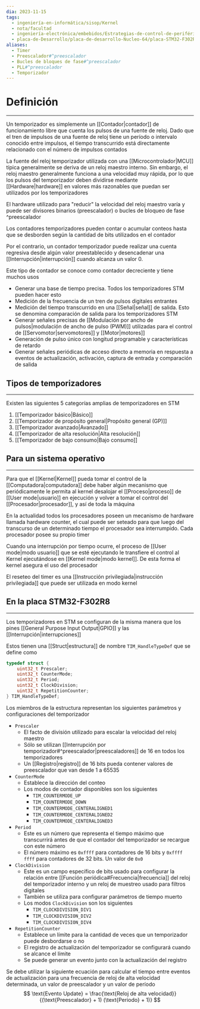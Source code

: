 ```yaml
---
dia: 2023-11-15
tags:
  - ingeniería-en-informática/sisop/Kernel
  - nota/facultad
  - ingeniería-electrónica/embebidos/Estrategias-de-control-de-periféricos
  - placa-de-Desarrollo/placa-de-desarrollo-Nucleo-64/placa-STM32-F302R8
aliases:
  - Timer
  - Preescalador#^preescalador
  - Bucles de bloques de fase#^preescalador
  - PLL#^preescalador
  - Temporizador
---
```

# Definición
---
Un temporizador es simplemente un [[Contador|contador]] de funcionamiento libre que cuenta los pulsos de una fuente de reloj. Dado que el tren de impulsos de una fuente de reloj tiene un período o intervalo conocido entre impulsos, el tiempo transcurrido está directamente relacionado con el número de impulsos contados

La fuente del reloj temporizador utilizada con una [[Microcontrolador|MCU]] típica generalmente se deriva de un reloj maestro interno. Sin embargo, el reloj maestro generalmente funciona a una velocidad muy rápida, por lo que los pulsos del temporizador deben dividirse mediante [[Hardware|hardware]] en valores más razonables que puedan ser utilizados por los temporizadores

El hardware utilizado para "reducir" la velocidad del reloj maestro varía y puede ser divisores binarios (preescalador) o bucles de bloqueo de fase ^preescalador

Los contadores temporizadores pueden contar o acumular conteos hasta que se desborden según la cantidad de bits utilizados en el contador

Por el contrario, un contador temporizador puede realizar una cuenta regresiva desde algún valor preestablecido y desencadenar una [[Interrupción|interrupción]] cuando alcanza un valor $0$. 

Este tipo de contador se conoce como contador decreciente y tiene muchos usos
* Generar una base de tiempo precisa. Todos los temporizadores STM pueden hacer esto
* Medición de la frecuencia de un tren de pulsos digitales entrantes
* Medición del tiempo transcurrido en una [[Señal|señal]] de salida. Esto se denomina comparación de salida para los temporizadores STM
* Generar señales precisas de [[Modulación por ancho de pulsos|modulación de ancho de pulso (PWM)]] utilizadas para el control de [[Servomotor|servomotores]] y [[Motor|motores]]
* Generación de pulso único con longitud programable y características de retardo
* Generar señales periódicas de acceso directo a memoria en respuesta a eventos de actualización, activación, captura de entrada y comparación de salida

## Tipos de temporizadores
---
Existen las siguientes $5$ categorías amplias de temporizadores en STM
1. [[Temporizador básico|Básico]]
2. [[Temporizador de propósito general|Propósito general (GP)]]
3. [[Temporizador avanzado|Avanzado]]
4. [[Temporizador de alta resolución|Alta resolución]]
5. [[Temporizador de bajo consumo|Bajo consumo]]

## Para un sistema operativo
---
Para que el [[Kernel|Kernel]] pueda tomar el control de la [[Computadora|computadora]] debe haber algún mecanismo que periódicamente le permita al kernel desalojar el [[Proceso|proceso]] de [[User mode|usuario]] en ejecución y volver a tomar el control del [[Procesador|procesador]], y así de toda la máquina

En la actualidad todos los procesadores poseen un mecanismo de hardware llamada hardware counter, el cual puede ser seteado para que luego del transcurso de un determinado tiempo el procesador sea interrumpido. Cada procesador posee su propio timer

Cuando una interrupción por tiempo ocurre, el proceso de [[User mode|modo usuario]] que se esté ejecutando le transfiere el control al Kernel ejecutándose en [[Kernel mode|modo kernel]]. De esta forma el kernel asegura el uso del procesador

El reseteo del timer es una [[Instrucción privilegiada|instrucción privilegiada]] que puede ser utilizada en modo kernel

## En la placa STM32-F302R8
---
Los temporizadores en STM se configuran de la misma manera que los pines [[General Purpose Input Output|GPIO]] y las [[Interrupción|interrupciones]]

Estos tienen una [[Struct|estructura]] de nombre `TIM_HandleTypeDef` que se define como

```c
typedef struct {
    uint32_t Prescaler;
    uint32_t CounterMode;
    uint32_t Period;
    uint32_t ClockDivision;
    uint32_t RepetitionCounter;
} TIM_HandleTypeDef;
```

Los miembros de la estructura representan los siguientes parámetros y configuraciones del temporizador
* `Prescaler`
    * El facto de división utilizado para escalar la velocidad del reloj maestro
    * Sólo se utilizan [[Interrupción por temporizador#^preescalador|preescaladores]] de $16$ en todos los temporizadores
    * Un [[Registro|registro]] de $16$ bits pueda contener valores de preescalador que van desde $1$ a $65535$
* `CounterMode`
    * Establece la dirección del conteo
    * Los modos de contador disponibles son los siguientes
        * `TIM_COUNTERMODE_UP`
        * `TIM_COUNTERMODE_DOWN`
        * `TIM_COUNTERMODE_CENTERALIGNED1`
        * `TIM_COUNTERMODE_CENTERALIGNED2`
        * `TIM_COUNTERMODE_CENTERALIGNED3`
* `Period`
    * Este es un número que representa el tiempo máximo que transcurrirá antes de que el contador del temporizador se recargue con este número
    * El número máximo es `0xffff` para contadores de $16$ bits y `0xffff ffff` para contadores de $32$ bits. Un valor de `0x0`
* `ClockDivision`
    * Este es un campo específico de bits usado para configurar la relación entre [[Función periódica#Frecuencia|frecuencia]] del reloj del temporizador interno y un reloj de muestreo usado para filtros digitales
    * También se utiliza para configurar parámetros de tiempo muerto
    * Los modos `ClockDivision` son los siguientes
        * `TIM_CLOCKDIVISION_DIV1`
        * `TIM_CLOCKDIVISION_DIV2`
        * `TIM_CLOCKDIVISION_DIV4`
* `RepetitionCounter`
    * Establece un límite para la cantidad de veces que un temporizador puede desbordarse o no
    * El registro de actualización del temporizador se configurará cuando se alcance el límite
    * Se puede generar un evento junto con la actualización del registro

Se debe utilizar la siguiente ecuación para calcular el tiempo entre eventos de actualización para una frecuencia de reloj de alta velocidad determinada, un valor de preescalador y un valor de período $$ \text{Evento Update} = \frac{\text{Reloj de alta velocidad}}{(\text{Preescalador} + 1) (\text{Periodo} + 1)} $$
